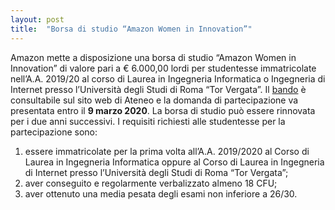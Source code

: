 ```yaml
---
layout: post
title:  "Borsa di studio “Amazon Women in Innovation”"
---
```


Amazon mette a disposizione una borsa di studio “Amazon Women in Innovation” di valore pari a € 6.000,00 lordi per studentesse immatricolate nell’A.A. 2019/20 al corso di Laurea in Ingegneria Informatica o Ingegneria di Internet presso l’Università degli Studi di Roma “Tor Vergata”.
Il [bando](http://web.uniroma2.it/module/name/Content/newlang/italiano/action/showpage/navpath/HOM/content_id/79351) è consultabile sul sito web di Ateneo e la domanda di partecipazione va presentata entro il **9 marzo 2020**.
La borsa di studio può essere rinnovata per i due anni successivi.
I requisiti richiesti alle studentesse per la partecipazione sono:

1. essere immatricolate per la prima volta all’A.A. 2019/2020 al Corso di Laurea in Ingegneria Informatica oppure al Corso di Laurea in Ingegneria di Internet presso l’Università degli Studi di Roma “Tor Vergata”;
2. aver conseguito e regolarmente verbalizzato almeno 18 CFU;
3. aver ottenuto una media pesata degli esami non inferiore a 26/30.
